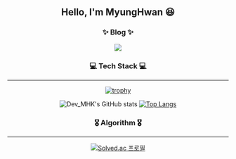 <div align="center">

## Hello, I'm MyungHwan 😆

### ✨ Blog ✨  
<a href="https://velog.io/@kmh9250">
    <img 
        src="http://img.shields.io/badge/-Velog-222222?style=flat&logo=Vector Logo Zone&link=https://velog.io/@kmh9250"
        style="height : auto; margin-left : 10px; margin-right : 10px;"/>
</a>

### 💻 Tech Stack 💻
<hr/>

[![trophy](https://github-profile-trophy.vercel.app/?username=MyungHwanKim)](https://github.com/ryo-ma/github-profile-trophy)

![Dev_MHK's GitHub stats](https://github-readme-stats.vercel.app/api?username=MyungHwanKim&show_icons=true&theme=material-palenight)
[![Top Langs](https://github-readme-stats.vercel.app/api/top-langs/?username=MyungHwanKim&layout=compact&theme=material-palenight&langs_count=10)](https://github.com/anuraghazra/github-readme-stats)

### 🎖️ Algorithm 🎖️
<hr/>

[![Solved.ac
프로필](http://mazassumnida.wtf/api/v2/generate_badge?boj=kmh9255)](https://solved.ac/kmh9255)

</div>


<!--
**MyungHwanKim/MyungHwanKim** is a ✨ _special_ ✨ repository because its `README.md` (this file) appears on your GitHub profile.

Here are some ideas to get you started:

- 🔭 I’m currently working on ...
- 🌱 I’m currently learning ...
- 👯 I’m looking to collaborate on ...
- 🤔 I’m looking for help with ...
- 💬 Ask me about ...
- 📫 How to reach me: ...
- 😄 Pronouns: ...
- ⚡ Fun fact: ...
-->

